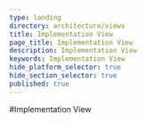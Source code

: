 ```yaml
---
type: landing
directory: architecture/views
title: Implementation View
page_title: Implementation View
description: Implementation View
keywords: Implementation View
hide_platform_selector: true
hide_section_selector: true
published: true
---
```

#Implementation View
<Page in progress>